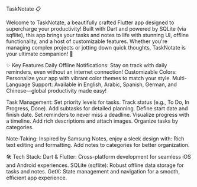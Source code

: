 TaskNotate 📋

Welcome to TaskNotate, a beautifully crafted Flutter app designed to supercharge your productivity! Built with Dart and powered by SQLite (via sqflite), this app brings your tasks and notes to life with stunning UI, offline functionality, and a host of customizable features. Whether you're managing complex projects or jotting down quick thoughts, TaskNotate is your ultimate companion! 🌟

✨ Key Features
Daily Offline Notifications: Stay on track with daily reminders, even without an internet connection!
Customizable Colors: Personalize your app with vibrant color themes to match your style.
Multi-Language Support: Available in English, Arabic, Spanish, German, and Chinese—global productivity made easy!

Task Management:
Set priority levels for tasks.
Track status (e.g., To Do, In Progress, Done).
Add subtasks for detailed planning.
Define start date and finish date.
Set reminders to never miss a deadline.
Visualize progress with a timeline.
Add rich descriptions and attach images.
Organize tasks by categories.

Note-Taking: Inspired by Samsung Notes, enjoy a sleek design with:
Rich text editing and formatting.
Add notes to categories for better organization.

🛠️ Tech Stack:
Dart & Flutter: Cross-platform development for seamless iOS and Android experiences.
SQLite (sqflite): Robust offline data storage for tasks and notes.
GetX: State management and navigation for a smooth, efficient app experience.
